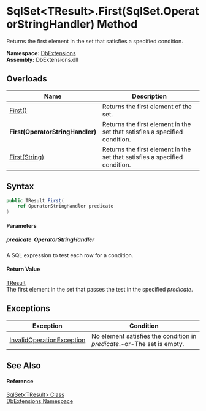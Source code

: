 SqlSet&lt;TResult>.First(SqlSet.OperatorStringHandler) Method
=============================================================
Returns the first element in the set that satisfies a specified condition.
  
**Namespace:** [DbExtensions][1]  
**Assembly:** DbExtensions.dll

Overloads
---------

| Name                             | Description                                                                |
| -------------------------------- | -------------------------------------------------------------------------- |
| [First()][2]                     | Returns the first element of the set.                                      |
| **First(OperatorStringHandler)** | Returns the first element in the set that satisfies a specified condition. |
| [First(String)][3]               | Returns the first element in the set that satisfies a specified condition. |


Syntax
------

```csharp
public TResult First(
	ref OperatorStringHandler predicate
)
```

#### Parameters

##### *predicate*  OperatorStringHandler
A SQL expression to test each row for a condition.

#### Return Value
[TResult][4]  
The first element in the set that passes the test in the specified *predicate*.

Exceptions
----------

| Exception                      | Condition                                                               |
| ------------------------------ | ----------------------------------------------------------------------- |
| [InvalidOperationException][5] | No element satisfies the condition in *predicate*.-or-The set is empty. |


See Also
--------

#### Reference
[SqlSet&lt;TResult> Class][4]  
[DbExtensions Namespace][1]  

[1]: ../README.md
[2]: First.md
[3]: First_2.md
[4]: README.md
[5]: https://learn.microsoft.com/dotnet/api/system.invalidoperationexception
